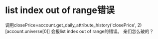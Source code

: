 # list index out of range错误

调用closePrice=account.get_daily_attribute_history('closePrice', 2)[account.universe[0]]
会报list index out of range的错误。
亲们怎么破的？